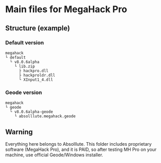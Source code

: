 # Main files for MegaHack Pro

## Structure (example)
### Default version
```
megahack
└ default
  └ v8.0.6alpha
    └ lib.zip
      ├ hackpro.dll
      ├ hackproldr.dll
      └ XInput1_4.dll
```
### Geode version
```
megahack
└ geode
  └ v8.0.6alpha-geode
    └ absolllute.megahack.geode
```
## Warning
Everything here belongs to Absolllute. This folder includes proprietary software (MegaHack Pro), and it is PAID, so after testing MH Pro on your machine, use official Geode/Windows installer.
